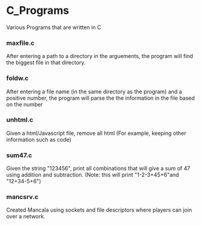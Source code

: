 # C_Programs
Various Programs that are written in C

### maxfile.c
After entering a path to a directory in the arguements, the program will find the biggest file in that directory.

### foldw.c
After entering a file name (in the same directory as the program) and a positive number, the program will parse the 
the information in the file based on the number

### unhtml.c
Given a html/Javascript file, remove all html (For example, keeping other information such as code)

### sum47.c
Given the string "123456", print all combinations that will give a sum of 47 using addition and 
subtraction. (Note: this will print "1-2-3+45+6"and "12+34-5+6")

### mancsrv.c
Created Mancala using sockets and file descriptors where players can join over a network.
